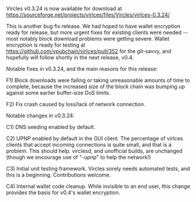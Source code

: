 Vircles v0.3.24 is now available for download at
https://sourceforge.net/projects/virlces/files/Vircles/virlces-0.3.24/

This is another bug fix release.  We had hoped to have wallet encryption ready for release, but more urgent fixes for existing clients were needed -- most notably block download problems were getting severe.  Wallet encryption is ready for testing at https://github.com/vpubchain/virlces/pull/352 for the git-savvy, and hopefully will follow shortly in the next release, v0.4.

Notable fixes in v0.3.24, and the main reasons for this release:

F1) Block downloads were failing or taking unreasonable amounts of time to complete, because the increased size of the block chain was bumping up against some earlier buffer-size DoS limits.

F2) Fix crash caused by loss/lack of network connection.

Notable changes in v0.3.24:

C1) DNS seeding enabled by default.

C2) UPNP enabled by default in the GUI client.  The percentage of virlces clients that accept incoming connections is quite small, and that is a problem.  This should help.  virclesd, and unofficial builds, are unchanged (though we encourage use of "-upnp" to help the network!)

C3) Initial unit testing framework.  Vircles sorely needs automated tests, and this is a beginning.  Contributions welcome.

C4) Internal wallet code cleanup.  While invisible to an end user, this change provides the basis for v0.4's wallet encryption.
